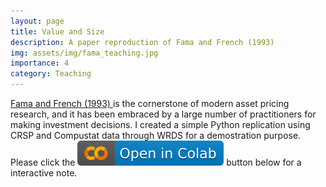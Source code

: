 ```yaml
---
layout: page
title: Value and Size
description: A paper reproduction of Fama and French (1993)
img: assets/img/fama_teaching.jpg
importance: 4
category: Teaching
---
```


<a href='https://doi.org/10.1016/0304-405X(93)90023-5'> Fama and French (1993) </a> is the cornerstone of modern asset pricing research, and it has been embraced by a large number of practitioners for making investment decisions. I created a simple Python replication using CRSP and Compustat data through WRDS for a demostration purpose. Please click the <img src="/assets/img/colab.svg"> button below for a interactive note. 


<script src="https://gist.github.com/ruidaiphd/846059570be1938c6d0bfda65f7d5381.js"></script>